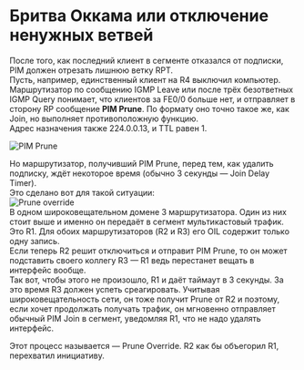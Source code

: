 # Бритва Оккама или отключение ненужных ветвей

После того, как последний клиент в сегменте отказался от подписки, PIM должен отрезать лишнюю ветку RPT.  
Пусть, например, единственный клиент на R4 выключил компьютер. Маршрутизатор по сообщению IGMP Leave или после трёх безответных IGMP Query понимает, что клиентов за FE0/0 больше нет, и отправляет в сторону RP сообщение **PIM Prune**. По формату оно точно такое же, как Join, но выполняет противоположную функцию.  
Адрес назначения также 224.0.0.13, и TTL равен 1.

![PIM Prune](https://dan4i4ek.info/src/0_da325_7e915979_XXL.png)

Но маршрутизатор, получивший PIM Prune, перед тем, как удалить подписку, ждёт некоторое время \(обычно 3 секунды — Join Delay Timer\).  
Это сделано вот для такой ситуации:  
![Prune override](https://dan4i4ek.info/src/0_dd0c2_a1a89fc6_XL.png)  
В одном широковещательном домене 3 маршрутизатора. Один из них стоит выше и именно он передаёт в сегмент мультикастовый трафик. Это R1. Для обоих маршрутизаторов \(R2 и R3\) его OIL содержит только одну запись.  
Если теперь R2 решит отключиться и отправит PIM Prune, то он может подставить своего коллегу R3 — R1 ведь перестанет вещать в интерфейс вообще.  
Так вот, чтобы этого не произошло, R1 и даёт таймаут в 3 секунды. За это время R3 должен успеть среагировать. Учитывая широковещательность сети, он тоже получит Prune от R2 и поэтому, если хочет продолжать получать трафик, он мгновенно отправляет обычный PIM Join в сегмент, уведомляя R1, что не надо удалять интерфейс.

Этот процесс называется — Prune Override. R2 как бы объегорил R1, перехватил инициативу.
